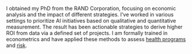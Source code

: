 I obtained my PhD from the RAND Corporation, focusing on economic analysis and the impact of different strategies.  I’ve worked in various settings to prioritize AI initiatives based on qualitative and quantitative measurement.  The result has been actionable strategies to derive higher ROI from data via a defined set of projects.  I am formally trained in econometrics and have applied
                                these methods to assess <a href=https://github.com/bpben/wellness>health programs</a>
                                and <a href=https://docs.google.com/presentation/d/123Q2O0hNYb6bhFhBq7hH8ffSRqTWCcz1q5B3MjsTKg8>risk</a>.
